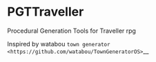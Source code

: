 # PGTTraveller
Procedural Generation Tools for Traveller rpg

Inspired by watabou `town generator <https://github.com/watabou/TownGeneratorOS>`__
